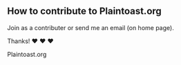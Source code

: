 ## How to contribute to Plaintoast.org

Join as a contributer or send me an email (on home page).

Thanks! :heart: :heart: :heart:

Plaintoast.org
